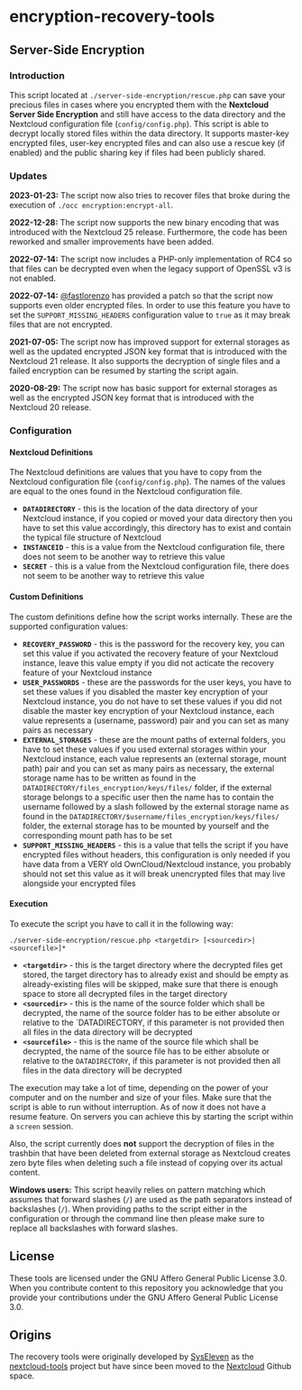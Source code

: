 # encryption-recovery-tools

## Server-Side Encryption

### Introduction

This script located at `./server-side-encryption/rescue.php` can save your precious files in cases where you encrypted them with the **Nextcloud Server Side Encryption** and still have access to the data directory and the Nextcloud configuration file (`config/config.php`). This script is able to decrypt locally stored files within the data directory. It supports master-key encrypted files, user-key encrypted files and can also use a rescue key (if enabled) and the public sharing key if files had been publicly shared.

### Updates

**2023-01-23:** The script now also tries to recover files that broke during the execution of `./occ encryption:encrypt-all`.

**2022-12-28:** The script now supports the new binary encoding that was introduced with the Nextcloud 25 release. Furthermore, the code has been reworked and smaller improvements have been added.

**2022-07-14:** The script now includes a PHP-only implementation of RC4 so that files can be decrypted even when the legacy support of OpenSSL v3 is not enabled.

**2022-07-14:** [@fastlorenzo](https://github.com/fastlorenzo) has provided a patch so that the script now supports even older encrypted files. In order to use this feature you have to set the `SUPPORT_MISSING_HEADERS` configuration value to `true` as it may break files that are not encrypted.

**2021-07-05:** The script now has improved support for external storages as well as the updated encrypted JSON key format that is introduced with the Nextcloud 21 release. It also supports the decryption of single files and a failed encryption can be resumed by starting the script again.

**2020-08-29:** The script now has basic support for external storages as well as the encrypted JSON key format that is introduced with the Nextcloud 20 release.

### Configuration

#### Nextcloud Definitions

The Nextcloud definitions are values that you have to copy from the Nextcloud configuration file (`config/config.php`). The names of the values are equal to the ones found in the Nextcloud configuration file.

* **`DATADIRECTORY`** - this is the location of the data directory of your Nextcloud instance, if you copied or moved your data directory then you have to set this value accordingly, this directory has to exist and contain the typical file structure of Nextcloud
* **`INSTANCEID`** - this is a value from the Nextcloud configuration file, there does not seem to be another way to retrieve this value
* **`SECRET`** - this is a value from the Nextcloud configuration file, there does not seem to be another way to retrieve this value

#### Custom Definitions

The custom definitions define how the script works internally. These are the supported configuration values:

* **`RECOVERY_PASSWORD`** - this is the password for the recovery key, you can set this value if you activated the recovery feature of your Nextcloud instance, leave this value empty if you did not acticate the recovery feature of your Nextcloud instance
* **`USER_PASSWORDS`** - these are the passwords for the user keys, you have to set these values if you disabled the master key encryption of your Nextcloud instance, you do not have to set these values if you did not disable the master key encryption of your Nextcloud instance, each value represents a (username, password) pair and you can set as many pairs as necessary
* **`EXTERNAL_STORAGES`** - these are the mount paths of external folders, you have to set these values if you used external storages within your Nextcloud instance, each value represents an (external storage, mount path) pair and you can set as many pairs as necessary, the external storage name has to be written as found in the `DATADIRECTORY/files_encryption/keys/files/` folder, if the external storage belongs to a specific user then the name has to contain the username followed by a slash followed by the external storage name as found in the `DATADIRECTORY/$username/files_encryption/keys/files/` folder, the external storage has to be mounted by yourself and the corresponding mount path has to be set
* **`SUPPORT_MISSING_HEADERS`** - this is a value that tells the script if you have encrypted files without headers, this configuration is only needed if you have data from a VERY old OwnCloud/Nextcloud instance, you probably should not set this value as it will break unencrypted files that may live alongside your encrypted files

#### Execution

To execute the script you have to call it in the following way:

```
./server-side-encryption/rescue.php <targetdir> [<sourcedir>|<sourcefile>]*
```

* **`<targetdir>`** - this is the target directory where the decrypted files get stored, the target directory has to already exist and should be empty as already-existing files will be skipped, make sure that there is enough space to store all decrypted files in the target directory
* **`<sourcedir>`** - this is the name of the source folder which shall be decrypted, the name of the source folder has to be either absolute or relative to the `DATADIRECTORY, if this parameter is not provided then all files in the data directory will be decrypted
* **`<sourcefile>`** - this is the name of the source file which shall be decrypted, the name of the source file has to be either absolute or relative to the `DATADIRECTORY`, if this parameter is not provided then all files in the data directory will be decrypted

The execution may take a lot of time, depending on the power of your computer and on the number and size of your files. Make sure that the script is able to run without interruption. As of now it does not have a resume feature. On servers you can achieve this by starting the script within a `screen` session.

Also, the script currently does **not** support the decryption of files in the trashbin that have been deleted from external storage as Nextcloud creates zero byte files when deleting such a file instead of copying over its actual content.

**Windows users:** This script heavily relies on pattern matching which assumes that forward slashes (`/`) are used as the path separators instead of backslashes (`/`). When providing paths to the script either in the configuration or through the command line then please make sure to replace all backslashes with forward slashes.

## License

These tools are licensed under the GNU Affero General Public License 3.0. When you contribute content to this repository you acknowledge that you provide your contributions under the GNU Affero General Public License 3.0.

## Origins

The recovery tools were originally developed by [SysEleven](https://www.syseleven.de/) as the [nextcloud-tools](https://github.com/syseleven/nextcloud-tools) project but have since been moved to the [Nextcloud](https://nextcloud.com) Github space.